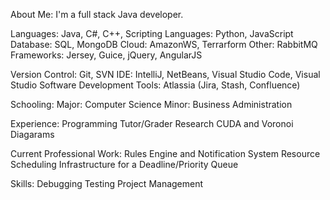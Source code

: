 About Me:
I'm a full stack Java developer.

Languages: Java, C#, C++, 
Scripting Languages: Python, JavaScript
Database: SQL, MongoDB
Cloud: AmazonWS, Terrarform
Other: RabbitMQ
Frameworks: Jersey, Guice, jQuery, AngularJS

Version Control: Git, SVN
IDE: IntelliJ, NetBeans, Visual Studio Code, Visual Studio
Software Development Tools: Atlassia (Jira, Stash, Confluence)

Schooling:
Major: Computer Science
Minor: Business Administration

Experience:
Programming Tutor/Grader
Research CUDA and Voronoi Diagarams

Current Professional Work:
Rules Engine and Notification System
Resource Scheduling Infrastructure for a Deadline/Priority Queue

Skills:
Debugging
Testing
Project Management
